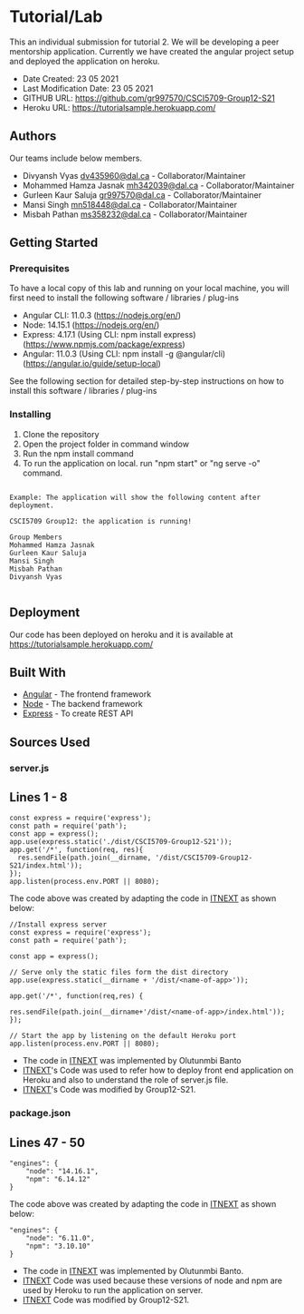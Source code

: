 # Tutorial/Lab
This an individual submission for tutorial 2. We will be developing a peer mentorship application. Currently we have created the angular project setup and deployed the application on heroku.

* Date Created: 23 05 2021
* Last Modification Date: 23 05 2021
* GITHUB URL: https://github.com/gr997570/CSCI5709-Group12-S21
* Heroku URL: https://tutorialsample.herokuapp.com/


## Authors
Our teams include below members.

* Divyansh Vyas dv435960@dal.ca - Collaborator/Maintainer 
* Mohammed Hamza Jasnak mh342039@dal.ca - Collaborator/Maintainer 
* Gurleen Kaur Saluja gr997570@dal.ca - Collaborator/Maintainer 
* Mansi Singh mn518448@dal.ca - Collaborator/Maintainer
* Misbah Pathan ms358232@dal.ca - Collaborator/Maintainer


## Getting Started

### Prerequisites

To have a local copy of this lab and running on your local machine, you will first need to install the following software / libraries / plug-ins

* Angular CLI: 11.0.3 (https://nodejs.org/en/)
* Node: 14.15.1 (https://nodejs.org/en/)
* Express: 4.17.1 (Using CLI: npm install express)(https://www.npmjs.com/package/express)
* Angular: 11.0.3 (Using CLI: npm install -g @angular/cli) (https://angular.io/guide/setup-local)


See the following section for detailed step-by-step instructions on how to install this software / libraries / plug-ins

### Installing

1. Clone the repository
2. Open the project folder in command window
3. Run the npm install command
4. To run the application on local. run "npm start" or "ng serve -o" command.


```

Example: The application will show the following content after deployment.

CSCI5709 Group12: the application is running!

Group Members
Mohammed Hamza Jasnak
Gurleen Kaur Saluja
Mansi Singh
Misbah Pathan
Divyansh Vyas


```
## Deployment

Our code has been deployed on heroku and it is available at https://tutorialsample.herokuapp.com/

## Built With

* [Angular](https://angular.io/guide/setup-local) - The frontend framework
* [Node](https://nodejs.org/en/) - The backend framework 
* [Express](https://www.npmjs.com/package/express) - To create REST API

## Sources Used

### server.js

Lines 1 - 8
---------------

```
const express = require('express');
const path = require('path');
const app = express();
app.use(express.static('./dist/CSCI5709-Group12-S21'));
app.get('/*', function(req, res){
  res.sendFile(path.join(__dirname, '/dist/CSCI5709-Group12-S21/index.html'));
});
app.listen(process.env.PORT || 8080);
```	

The code above was created by adapting the code in [ITNEXT](https://itnext.io/how-to-deploy-angular-application-to-heroku-1d56e09c5147) as shown below: 

```
//Install express server
const express = require('express');
const path = require('path');

const app = express();

// Serve only the static files form the dist directory
app.use(express.static(__dirname + '/dist/<name-of-app>'));

app.get('/*', function(req,res) {
    
res.sendFile(path.join(__dirname+'/dist/<name-of-app>/index.html'));
});

// Start the app by listening on the default Heroku port
app.listen(process.env.PORT || 8080);
```

- The code in [ITNEXT](https://itnext.io/how-to-deploy-angular-application-to-heroku-1d56e09c5147) was implemented by Olutunmbi Banto
- [ITNEXT](https://itnext.io/how-to-deploy-angular-application-to-heroku-1d56e09c5147)'s Code was used to refer how to deploy front end application on Heroku and also to understand the role of server.js file.
- [ITNEXT](https://itnext.io/how-to-deploy-angular-application-to-heroku-1d56e09c5147)'s Code was modified by Group12-S21.


### package.json

Lines 47 - 50
---------------

```
"engines": {
    "node": "14.16.1",
    "npm": "6.14.12"
}
```

The code above was created by adapting the code in [ITNEXT](https://itnext.io/how-to-deploy-angular-application-to-heroku-1d56e09c5147) as shown below: 

```
"engines": {
    "node": "6.11.0",
    "npm": "3.10.10"
}
```

- The code in [ITNEXT](https://itnext.io/how-to-deploy-angular-application-to-heroku-1d56e09c5147) was implemented by Olutunmbi Banto.
- [ITNEXT](https://itnext.io/how-to-deploy-angular-application-to-heroku-1d56e09c5147) Code was used because these versions of node and npm are used by Heroku to run the application on server.
- [ITNEXT](https://itnext.io/how-to-deploy-angular-application-to-heroku-1d56e09c5147) Code was modified by Group12-S21.